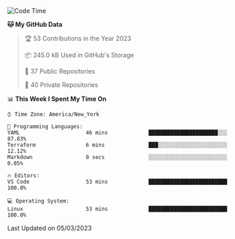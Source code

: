 <!--START_SECTION:waka-->
![Code Time](http://img.shields.io/badge/Code%20Time-131%20hrs%2027%20mins-blue)

**🐱 My GitHub Data** 

> 🏆 53 Contributions in the Year 2023
 > 
> 📦 245.0 kB Used in GitHub's Storage 
 > 
> 📜 37 Public Repositories 
 > 
> 🔑 40 Private Repositories  
 > 
📊 **This Week I Spent My Time On** 

```text
⌚︎ Time Zone: America/New_York

💬 Programming Languages: 
YAML                     46 mins             ██████████████████████░░░   87.83% 
Terraform                6 mins              ███░░░░░░░░░░░░░░░░░░░░░░   12.12% 
Markdown                 0 secs              ░░░░░░░░░░░░░░░░░░░░░░░░░   0.05%

🔥 Editors: 
VS Code                  53 mins             █████████████████████████   100.0%

💻 Operating System: 
Linux                    53 mins             █████████████████████████   100.0%

```


 Last Updated on 05/03/2023
<!--END_SECTION:waka-->